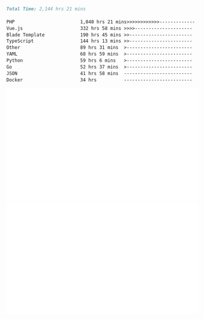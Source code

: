 <!--START_SECTION:waka-->

```markdown
Total Time: 2,144 hrs 21 mins

PHP                        1,040 hrs 21 mins>>>>>>>>>>>>-------------   46.57 %
Vue.js                     332 hrs 58 mins >>>>---------------------   14.91 %
Blade Template             190 hrs 45 mins >>-----------------------   08.54 %
TypeScript                 144 hrs 13 mins >>-----------------------   06.46 %
Other                      89 hrs 31 mins  >------------------------   04.01 %
YAML                       68 hrs 59 mins  >------------------------   03.09 %
Python                     59 hrs 6 mins   >------------------------   02.65 %
Go                         52 hrs 37 mins  >------------------------   02.36 %
JSON                       41 hrs 58 mins  -------------------------   01.88 %
Docker                     34 hrs          -------------------------   01.52 %
```

<!--END_SECTION:waka-->
<p align="center">
    <img src="https://raw.githubusercontent.com/rjp2525/rjp2525/output/generated/overview.svg">
    <img src="https://raw.githubusercontent.com/rjp2525/rjp2525/output/generated/languages.svg">
</p>
